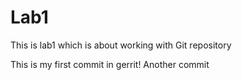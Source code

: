 # Lab1
This is lab1 which is about working with Git repository

This is my first commit in gerrit!
Another commit
